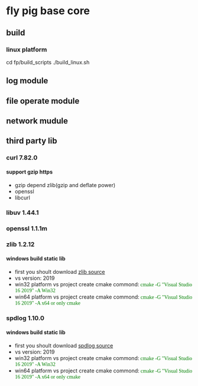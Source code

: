 # fly pig base core 

## build
### linux platform
  cd fp/build_scripts
  ./build_linux.sh
## log module

## file operate module

## network mudule
## third party lib
### curl 7.82.0
#### support gzip https
- gzip depend zlib(gzip and deflate power)
- openssl
- libcurl
### libuv 1.44.1
### openssl 1.1.1m
### zlib 1.2.12

#### windows build static lib
- first you shoult download [zlib source](https://www.zlib.net/)
- vs version: 2019
- win32 platform vs project create cmake commond:<font color=green face="微软雅黑"> cmake -G "Visual Studio 16 2019" -A Win32</font>  
- win64 platform vs project create cmake commond:<font color=green face="微软雅黑"> cmake -G "Visual Studio 16 2019" -A x64 or only cmake</font>

### spdlog 1.10.0
#### windows build static lib
- first you shoult download [spdlog source](https://github.com/gabime/spdlog)
- vs version: 2019
- win32 platform vs project create cmake commond:<font color=green face="微软雅黑"> cmake -G "Visual Studio 16 2019" -A Win32</font>  
- win64 platform vs project create cmake commond:<font color=green face="微软雅黑"> cmake -G "Visual Studio 16 2019" -A x64 or only cmake</font>